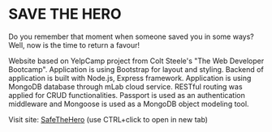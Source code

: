 # SAVE THE HERO

Do you remember that moment when someone saved you in some ways? Well, now is the time to return a favour!  

Website based on YelpCamp project from Colt Steele's "The Web Developer Bootcamp". Application is using Bootstrap for layout and styling. Backend of application is built with Node.js, Express framework. Application is using MongoDB database through mLab cloud service. RESTful routing was applied for CRUD functionalities. Passport is used as an authentication middleware and Mongoose is used as a MongoDB object modeling tool. 

Visit site:
 <a href="https://savethehero.herokuapp.com/" target="_blank">SafeTheHero</a> (use CTRL+click to open in new tab)